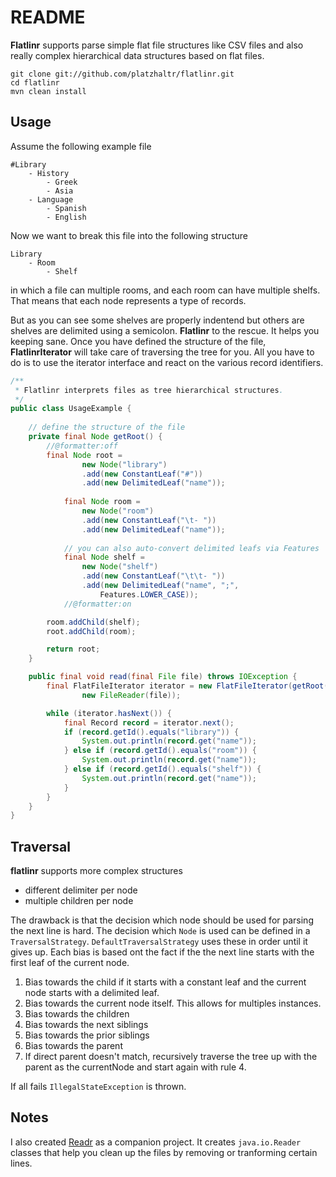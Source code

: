 # README #

**Flatlinr** supports parse simple flat file structures like CSV files and also really complex hierarchical data structures based on flat files.

	git clone git://github.com/platzhaltr/flatlinr.git
	cd flatlinr
	mvn clean install

## Usage ##

Assume the following example file

	#Library
		- History
			- Greek
			- Asia
		- Language
			- Spanish
			- English
			
Now we want to break this file into the following structure

	Library
		- Room
			- Shelf	

in which a file can multiple rooms, and each room can have multiple shelfs. That means that each node represents a type of records.

But as you can see some shelves are properly indentend but others are shelves are delimited using a semicolon. **Flatlinr** to the rescue. It helps you keeping sane. Once you have defined the structure of the file, **FlatlinrIterator** will take care of traversing the tree for you. All you have to do is to use the iterator interface and react on the various record identifiers.

```java
/**
 * Flatlinr interprets files as tree hierarchical structures.
 */
public class UsageExample {
	
	// define the structure of the file
	private final Node getRoot() {
		//@formatter:off
		final Node root = 
				new Node("library")
				.add(new ConstantLeaf("#"))
				.add(new DelimitedLeaf("name"));
			
			final Node room = 
				new Node("room")
				.add(new ConstantLeaf("\t- "))
				.add(new DelimitedLeaf("name"));
			
			// you can also auto-convert delimited leafs via Features
			final Node shelf = 
				new Node("shelf")
				.add(new ConstantLeaf("\t\t- "))
				.add(new DelimitedLeaf("name", ";",
					Features.LOWER_CASE));
			//@formatter:on

		room.addChild(shelf);
		root.addChild(room);

		return root;
	}

	public final void read(final File file) throws IOException {
		final FlatFileIterator iterator = new FlatFileIterator(getRoot(),
				new FileReader(file));

		while (iterator.hasNext()) {
			final Record record = iterator.next();
			if (record.getId().equals("library")) {
				System.out.println(record.get("name"));
			} else if (record.getId().equals("room")) {
				System.out.println(record.get("name"));
			} else if (record.getId().equals("shelf")) {
				System.out.println(record.get("name"));
			}
		}
	}
}
```

## Traversal ##

**flatlinr** supports more complex structures

- different delimiter per node
- multiple children per node

The drawback is that the decision which node should be used for parsing the next line is hard. The decision which `Node` is used can be defined in a `TraversalStrategy`. `DefaultTraversalStrategy` uses these in order until it gives up. Each bias is based ont the fact if the the next line starts with the first leaf of the current node.

1. Bias towards the child if it starts with a constant leaf and the current node starts with a delimited leaf.
2. Bias towards the current node itself. This allows for multiples instances.
3. Bias towards the children
4. Bias towards the next siblings
5. Bias towards the prior siblings
6. Bias towards the parent
7. If direct parent doesn't match, recursively traverse the tree up with the parent as the currentNode and start again with rule 4.

If all fails `IllegalStateException` is thrown.

## Notes ##

I also created [Readr](https://github.com/platzhaltr/readr) as a companion project. It creates `java.io.Reader` classes that help you clean up the files by removing or tranforming certain lines.